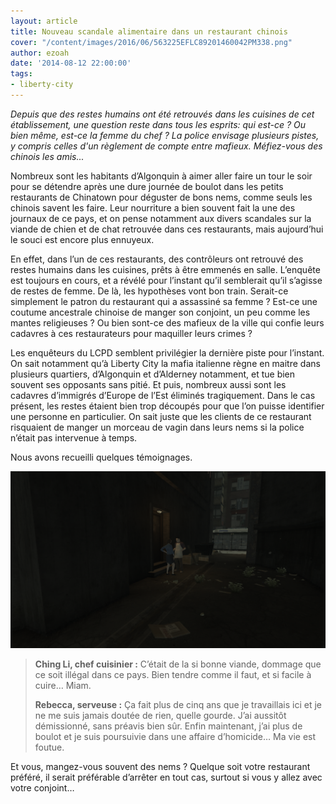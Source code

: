 ```yaml
---
layout: article
title: Nouveau scandale alimentaire dans un restaurant chinois
cover: "/content/images/2016/06/563225EFLC89201460042PM338.png"
author: ezoah
date: '2014-08-12 22:00:00'
tags:
- liberty-city
---
```


_Depuis que des restes humains ont été retrouvés dans les cuisines de cet établissement, une question reste dans tous les esprits: qui est-ce ? Ou bien même, est-ce la femme du chef ? La police envisage plusieurs pistes, y compris celles d'un règlement de compte entre mafieux. Méfiez-vous des chinois les amis..._

Nombreux sont les habitants d’Algonquin à aimer aller faire un tour le soir pour se détendre après une dure journée de boulot dans les petits restaurants de Chinatown pour déguster de bons nems, comme seuls les chinois savent les faire. Leur nourriture a bien souvent fait la une des journaux de ce pays, et on pense notamment aux divers scandales sur la viande de chien et de chat retrouvée dans ces restaurants, mais aujourd’hui le souci est encore plus ennuyeux.

En effet, dans l’un de ces restaurants, des contrôleurs ont retrouvé des restes humains dans les cuisines, prêts à être emmenés en salle. L’enquête est toujours en cours, et a révélé pour l’instant qu’il semblerait qu’il s’agisse de restes de femme. De là, les hypothèses vont bon train. Serait-ce simplement le patron du restaurant qui a assassiné sa femme ? Est-ce une coutume ancestrale chinoise de manger son conjoint, un peu comme les mantes religieuses ? Ou bien sont-ce des mafieux de la ville qui confie leurs cadavres à ces restaurateurs pour maquiller leurs crimes ?

Les enquêteurs du LCPD semblent privilégier la dernière piste pour l’instant. On sait notamment qu’à Liberty City la mafia italienne règne en maitre dans plusieurs quartiers, d’Algonquin et d’Alderney notamment, et tue bien souvent ses opposants sans pitié. Et puis, nombreux aussi sont les cadavres d’immigrés d’Europe de l’Est éliminés tragiquement. Dans le cas présent, les restes étaient bien trop découpés pour que l’on puisse identifier une personne en particulier. On sait juste que les clients de ce restaurant risquaient de manger un morceau de vagin dans leurs nems si la police n’était pas intervenue à temps.

Nous avons recueilli quelques témoignages.

![Le chef cuisinier et une serveuse, à l'arrière du restaurant](  /content/images/2016/06/245254EFLC89201461703PM578.png)

> **Ching Li, chef cuisinier :** C’était de la si bonne viande, dommage que ce soit illégal dans ce pays. Bien tendre comme il faut, et si facile à cuire… Miam.
> 
> **Rebecca, serveuse :** Ça fait plus de cinq ans que je travaillais ici et je ne me suis jamais doutée de rien, quelle gourde. J’ai aussitôt démissionné, sans préavis bien sûr. Enfin maintenant, j’ai plus de boulot et je suis poursuivie dans une affaire d’homicide… Ma vie est foutue.

Et vous, mangez-vous souvent des nems ? Quelque soit votre restaurant préféré, il serait préférable d’arrêter en tout cas, surtout si vous y allez avec votre conjoint…

<!--kg-card-end: markdown-->
